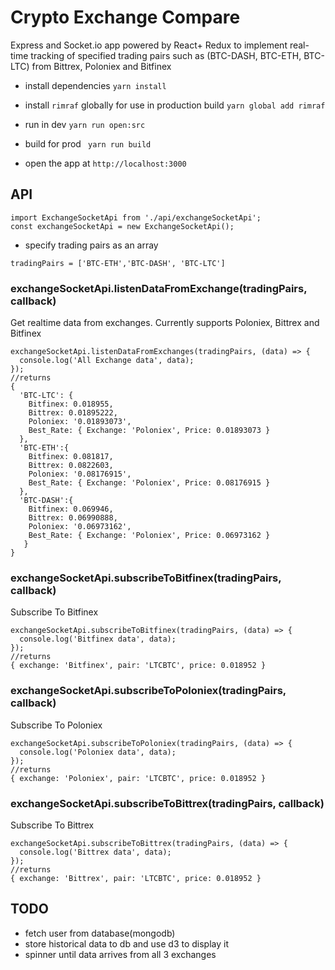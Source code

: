 # Crypto Exchange Compare

Express and Socket.io app powered by React+ Redux to implement real-time tracking of specified trading pairs such as (BTC-DASH, BTC-ETH, BTC-LTC) from Bittrex, Poloniex and Bitfinex

* install dependencies
```yarn install```
* install ``rimraf`` globally for use in production build
```yarn global add rimraf```
* run in dev
```yarn run open:src```
* build for prod
``` yarn run build```

* open the app at ```http://localhost:3000```

## API
```
import ExchangeSocketApi from './api/exchangeSocketApi';
const exchangeSocketApi = new ExchangeSocketApi();
```
* specify trading pairs as an array
```
tradingPairs = ['BTC-ETH','BTC-DASH', 'BTC-LTC']
```
### exchangeSocketApi.listenDataFromExchange(tradingPairs, callback)


Get realtime data from exchanges. Currently supports Poloniex, Bittrex and Bitfinex
```
exchangeSocketApi.listenDataFromExchanges(tradingPairs, (data) => {
  console.log('All Exchange data', data);
});
//returns
{
  'BTC-LTC': {
    Bitfinex: 0.018955,
    Bittrex: 0.01895222,
    Poloniex: '0.01893073',
    Best_Rate: { Exchange: 'Poloniex', Price: 0.01893073 }
  },
  'BTC-ETH':{
    Bitfinex: 0.081817,
    Bittrex: 0.0822603,
    Poloniex: '0.08176915',
    Best_Rate: { Exchange: 'Poloniex', Price: 0.08176915 }
  },
  'BTC-DASH':{
    Bitfinex: 0.069946,
    Bittrex: 0.06990888,
    Poloniex: '0.06973162',
    Best_Rate: { Exchange: 'Poloniex', Price: 0.06973162 }
   }
}
```
### exchangeSocketApi.subscribeToBitfinex(tradingPairs, callback)

Subscribe To Bitfinex
```
exchangeSocketApi.subscribeToBitfinex(tradingPairs, (data) => {
  console.log('Bitfinex data', data);
});
//returns
{ exchange: 'Bitfinex', pair: 'LTCBTC', price: 0.018952 }
```
### exchangeSocketApi.subscribeToPoloniex(tradingPairs, callback)

Subscribe To Poloniex
```
exchangeSocketApi.subscribeToPoloniex(tradingPairs, (data) => {
  console.log('Poloniex data', data);
});
//returns
{ exchange: 'Poloniex', pair: 'LTCBTC', price: 0.018952 }
```
### exchangeSocketApi.subscribeToBittrex(tradingPairs, callback)

Subscribe To Bittrex
```
exchangeSocketApi.subscribeToBittrex(tradingPairs, (data) => {
  console.log('Bittrex data', data);
});
//returns
{ exchange: 'Bittrex', pair: 'LTCBTC', price: 0.018952 }
```
## TODO
* fetch user from database(mongodb)
* store historical data to db and use d3 to display it
* spinner until data arrives from all 3 exchanges
